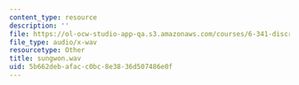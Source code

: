 ```yaml
---
content_type: resource
description: ''
file: https://ol-ocw-studio-app-qa.s3.amazonaws.com/courses/6-341-discrete-time-signal-processing-fall-2005/5b662debafacc0bc8e3836d507486e0f_sungwon.wav
file_type: audio/x-wav
resourcetype: Other
title: sungwon.wav
uid: 5b662deb-afac-c0bc-8e38-36d507486e0f
---
```


